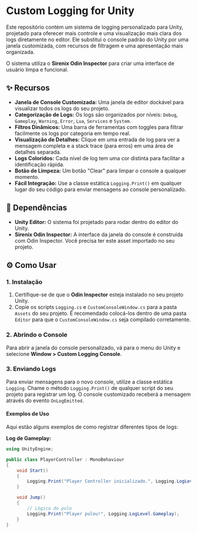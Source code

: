# Custom Logging for Unity

Este repositório contém um sistema de logging personalizado para Unity, projetado para oferecer mais controle e uma visualização mais clara dos logs diretamente no editor. Ele substitui o console padrão do Unity por uma janela customizada, com recursos de filtragem e uma apresentação mais organizada.

O sistema utiliza o **Sirenix Odin Inspector** para criar uma interface de usuário limpa e funcional.

## ✨ Recursos

-   **Janela de Console Customizada:** Uma janela de editor dockável para visualizar todos os logs do seu projeto.
-   **Categorização de Logs:** Os logs são organizados por níveis: `Debug`, `Gameplay`, `Warning`, `Error`, `Lua`, `Services` e `System`.
-   **Filtros Dinâmicos:** Uma barra de ferramentas com toggles para filtrar facilmente os logs por categoria em tempo real.
-   **Visualização de Detalhes:** Clique em uma entrada de log para ver a mensagem completa e a stack trace (para erros) em uma área de detalhes separada.
-   **Logs Coloridos:** Cada nível de log tem uma cor distinta para facilitar a identificação rápida.
-   **Botão de Limpeza:** Um botão "Clear" para limpar o console a qualquer momento.
-   **Fácil Integração:** Use a classe estática `Logging.Print()` em qualquer lugar do seu código para enviar mensagens ao console personalizado.

## 🔧 Dependências

-   **Unity Editor:** O sistema foi projetado para rodar dentro do editor do Unity.
-   **Sirenix Odin Inspector:** A interface da janela do console é construída com Odin Inspector. Você precisa ter este asset importado no seu projeto.

## ⚙️ Como Usar

### 1. Instalação

1.  Certifique-se de que o **Odin Inspector** esteja instalado no seu projeto Unity.
2.  Copie os scripts `Logging.cs` e `CustomConsoleWindow.cs` para a pasta `Assets` do seu projeto. É recomendado colocá-los dentro de uma pasta `Editor` para que o `CustomConsoleWindow.cs` seja compilado corretamente.

### 2. Abrindo o Console

Para abrir a janela do console personalizado, vá para o menu do Unity e selecione **Window > Custom Logging Console**.

### 3. Enviando Logs

Para enviar mensagens para o novo console, utilize a classe estática `Logging`. Chame o método `Logging.Print()` de qualquer script do seu projeto para registrar um log. O console customizado receberá a mensagem através do evento `OnLogEmitted`.

#### Exemplos de Uso

Aqui estão alguns exemplos de como registrar diferentes tipos de logs:

**Log de Gameplay:**
```csharp
using UnityEngine;

public class PlayerController : MonoBehaviour
{
    void Start()
    {
        Logging.Print("Player Controller inicializado.", Logging.LogLevel.Gameplay);
    }

    void Jump()
    {
        // Lógica do pulo
        Logging.Print("Player pulou!", Logging.LogLevel.Gameplay);
    }
}
```